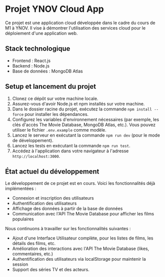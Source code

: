 # Projet YNOV Cloud App

Ce projet est une application cloud développée dans le cadre du cours de M1 à YNOV. Il vise à démontrer l'utilisation des services cloud pour le déploiement d'une application web.

## Stack technologique

- Frontend : React.js
- Backend : Node.js
- Base de données : MongoDB Atlas

## Setup et lancement du projet

1. Clonez ce dépôt sur votre machine locale.
2. Assurez-vous d'avoir Node.js et npm installés sur votre machine.
3. Dans le dossier racine du projet, exécutez la commande `npm install --force` pour installer les dépendances.
4. Configurez les variables d'environnement nécessaires (par exemple, les clés d'accès The Movie Database, MongoDB Atlas, etc.). Vous pouvez utiliser le fichier `.env.example` comme modèle.
5. Lancez le serveur en exécutant la commande `npm run dev` (pour le mode de développement).
6. Lancez les tests en exécutant la commande `npm run test`.
7. Accédez à l'application dans votre navigateur à l'adresse `http://localhost:3000`.

## État actuel du développement

Le développement de ce projet est en cours. Voici les fonctionnalités déjà implémentées :

- Connexion et inscription des utilisateurs
- Authentification des utilisateurs
- Affichage des données à partir de la base de données
- Communication avec l'API The Movie Database pour afficher les films populaires

Nous continuons à travailler sur les fonctionnalités suivantes :

- Ajout d'une Interface Utilisateur complète, pour les listes de films, les détails des films, etc.
- Amélioration des interactions avec l'API The Movie Database (likes, commentaires, etc.)
- Authentification des utilisateurs via localStorage pour maintenir la session
- Support des séries TV et des acteurs.
